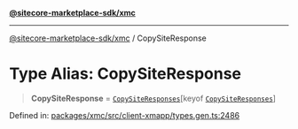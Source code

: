 [**@sitecore-marketplace-sdk/xmc**](../README.md)

***

[@sitecore-marketplace-sdk/xmc](../README.md) / CopySiteResponse

# Type Alias: CopySiteResponse

> **CopySiteResponse** = [`CopySiteResponses`](CopySiteResponses.md)\[keyof [`CopySiteResponses`](CopySiteResponses.md)\]

Defined in: [packages/xmc/src/client-xmapp/types.gen.ts:2486](https://github.com/Sitecore/sitecore-marketplace-sdk/blob/af886e6134b8d1079ef5b8ef70b7eb2f1d9c8aeb/packages/xmc/src/client-xmapp/types.gen.ts#L2486)
